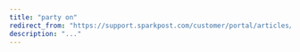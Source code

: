 ```yaml
---
title: "party on"
redirect_from: "https://support.sparkpost.com/customer/portal/articles/2127007-party-on"
description: "..."
---
```


